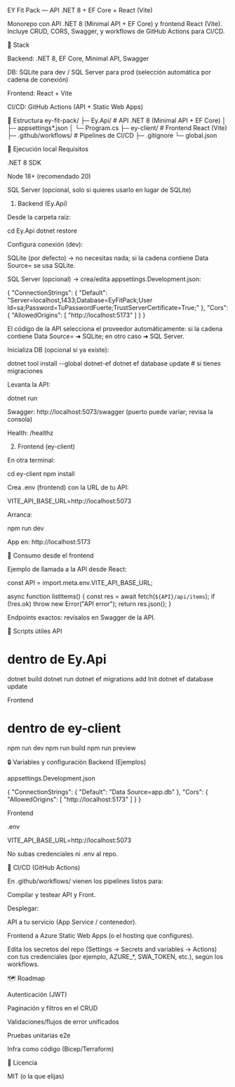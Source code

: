 EY Fit Pack — API .NET 8 + EF Core + React (Vite)

Monorepo con API .NET 8 (Minimal API + EF Core) y frontend React (Vite).
Incluye CRUD, CORS, Swagger, y workflows de GitHub Actions para CI/CD.

🧱 Stack

Backend: .NET 8, EF Core, Minimal API, Swagger

DB: SQLite para dev / SQL Server para prod (selección automática por cadena de conexión)

Frontend: React + Vite

CI/CD: GitHub Actions (API + Static Web Apps)

📁 Estructura
ey-fit-pack/
├─ Ey.Api/              # API .NET 8 (Minimal API + EF Core)
│  ├─ appsettings*.json
│  └─ Program.cs
├─ ey-client/           # Frontend React (Vite)
├─ .github/workflows/   # Pipelines de CI/CD
├─ .gitignore
└─ global.json

🚀 Ejecución local
Requisitos

.NET 8 SDK

Node 18+ (recomendado 20)

SQL Server (opcional, solo si quieres usarlo en lugar de SQLite)

1) Backend (Ey.Api)

Desde la carpeta raíz:

cd Ey.Api
dotnet restore


Configura conexión (dev):

SQLite (por defecto) → no necesitas nada; si la cadena contiene Data Source= se usa SQLite.

SQL Server (opcional) → crea/edita appsettings.Development.json:

{
  "ConnectionStrings": {
    "Default": "Server=localhost,1433;Database=EyFitPack;User Id=sa;Password=TuPasswordFuerte;TrustServerCertificate=True;"
  },
  "Cors": {
    "AllowedOrigins": [ "http://localhost:5173" ]
  }
}


El código de la API selecciona el proveedor automáticamente:
si la cadena contiene Data Source= ➜ SQLite; en otro caso ➜ SQL Server.

Inicializa DB (opcional si ya existe):

dotnet tool install --global dotnet-ef
dotnet ef database update   # si tienes migraciones


Levanta la API:

dotnet run


Swagger: http://localhost:5073/swagger
 (puerto puede variar; revisa la consola)

Health: /healthz

2) Frontend (ey-client)

En otra terminal:

cd ey-client
npm install


Crea .env (frontend) con la URL de tu API:

VITE_API_BASE_URL=http://localhost:5073


Arranca:

npm run dev


App en: http://localhost:5173

🔗 Consumo desde el frontend

Ejemplo de llamada a la API desde React:

const API = import.meta.env.VITE_API_BASE_URL;

async function listItems() {
  const res = await fetch(`${API}/api/items`);
  if (!res.ok) throw new Error("API error");
  return res.json();
}


Endpoints exactos: revísalos en Swagger de la API.

🧪 Scripts útiles
API
# dentro de Ey.Api
dotnet build
dotnet run
dotnet ef migrations add Init
dotnet ef database update

Frontend
# dentro de ey-client
npm run dev
npm run build
npm run preview

🔒 Variables y configuración
Backend (Ejemplos)

appsettings.Development.json

{
  "ConnectionStrings": { "Default": "Data Source=app.db" },
  "Cors": { "AllowedOrigins": [ "http://localhost:5173" ] }
}

Frontend

.env

VITE_API_BASE_URL=http://localhost:5073


No subas credenciales ni .env al repo.

🤖 CI/CD (GitHub Actions)

En .github/workflows/ vienen los pipelines listos para:

Compilar y testear API y Front.

Desplegar:

API a tu servicio (App Service / contenedor).

Frontend a Azure Static Web Apps (o el hosting que configures).

Edita los secretos del repo (Settings → Secrets and variables → Actions) con tus credenciales (por ejemplo, AZURE_*, SWA_TOKEN, etc.), según los workflows.

🗺️ Roadmap

Autenticación (JWT)

Paginación y filtros en el CRUD

Validaciones/flujos de error unificados

Pruebas unitarias e2e

Infra como código (Bicep/Terraform)

📝 Licencia

MIT (o la que elijas)
